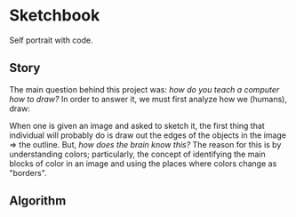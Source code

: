 # Sketchbook

Self portrait with code.

## Story

The main question behind this project was: *how do you teach a computer how to draw?* In order to answer it, we must first analyze how we (humans), draw:

When one is given an image and asked to sketch it, the first thing that individual will probably do is draw out the edges of the objects in the image => the outline. But, *how does the brain know this?* The reason for this is by understanding colors; particularly,  the concept of identifying the main blocks of color in an image and using the places where colors change as "borders".

## Algorithm

